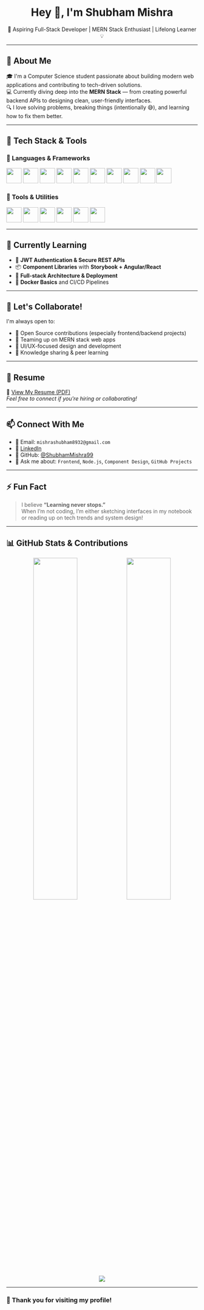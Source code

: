 <h1 align="center">Hey 👋, I'm Shubham Mishra</h1>
<p align="center">🚀 Aspiring Full-Stack Developer | MERN Stack Enthusiast | Lifelong Learner 💡</p>

---

## 🌟 About Me

🎓 I'm a Computer Science student passionate about building modern web applications and contributing to tech-driven solutions.  
💻 Currently diving deep into the **MERN Stack** — from creating powerful backend APIs to designing clean, user-friendly interfaces.  
🔍 I love solving problems, breaking things (intentionally 😅), and learning how to fix them better.

---

## 💼 Tech Stack & Tools

### 🚀 Languages & Frameworks
<p align="left">
  <img src="https://cdn.jsdelivr.net/gh/devicons/devicon/icons/javascript/javascript-original.svg" width="40" height="40"/>
  <img src="https://cdn.jsdelivr.net/gh/devicons/devicon/icons/typescript/typescript-original.svg" width="40" height="40"/>
  <img src="https://cdn.jsdelivr.net/gh/devicons/devicon/icons/react/react-original.svg" width="40" height="40"/>
  <img src="https://cdn.jsdelivr.net/gh/devicons/devicon/icons/nodejs/nodejs-original.svg" width="40" height="40"/>
  <img src="https://cdn.jsdelivr.net/gh/devicons/devicon/icons/express/express-original.svg" width="40" height="40"/>
  <img src="https://cdn.jsdelivr.net/gh/devicons/devicon/icons/mongodb/mongodb-original.svg" width="40" height="40"/>
  <img src="https://cdn.jsdelivr.net/gh/devicons/devicon/icons/mysql/mysql-original.svg" width="40" height="40"/>
  <img src="https://cdn.jsdelivr.net/gh/devicons/devicon/icons/html5/html5-original.svg" width="40" height="40"/>
  <img src="https://cdn.jsdelivr.net/gh/devicons/devicon/icons/css3/css3-original.svg" width="40" height="40"/>
  <img src="https://cdn.jsdelivr.net/gh/devicons/devicon/icons/tailwindcss/tailwindcss-plain.svg" width="40" height="40"/>
</p>

### 🧰 Tools & Utilities
<p align="left">
  <img src="https://cdn.jsdelivr.net/gh/devicons/devicon/icons/git/git-original.svg" width="40" height="40"/>
  <img src="https://cdn.jsdelivr.net/gh/devicons/devicon/icons/github/github-original.svg" width="40" height="40"/>
  <img src="https://cdn.jsdelivr.net/gh/devicons/devicon/icons/vscode/vscode-original.svg" width="40" height="40"/>
  <img src="https://www.vectorlogo.zone/logos/getpostman/getpostman-icon.svg" width="40" height="40"/>
  <img src="https://cdn.jsdelivr.net/gh/devicons/devicon/icons/docker/docker-original.svg" width="40" height="40"/>
  <img src="https://raw.githubusercontent.com/storybookjs/storybook/next/code/media/storybook-icon.svg" width="40" height="40"/>
</p>

---

## 🌱 Currently Learning

- 🔐 **JWT Authentication & Secure REST APIs**
- 📦 **Component Libraries** with **Storybook + Angular/React**
- 🚀 **Full-stack Architecture & Deployment**
- 🐳 **Docker Basics** and CI/CD Pipelines

---

## 🤝 Let's Collaborate!

I'm always open to:
- 🔧 Open Source contributions (especially frontend/backend projects)
- 🤝 Teaming up on MERN stack web apps
- 🧩 UI/UX-focused design and development
- 📖 Knowledge sharing & peer learning

---

## 📄 Resume

📎 [View My Resume (PDF)](https://drive.google.com/file/d/1dIUTqDmY425Km8VKJGe7GSPZKdrqjR5t/view?usp=sharing)  
*Feel free to connect if you're hiring or collaborating!*

---

## 📫 Connect With Me

- 📧 Email: `mishrashubham8932@gmail.com`
- 🔗 [LinkedIn](https://www.linkedin.com/in/shubham-mishra-36b468326/)
- 🐙 GitHub: [@ShubhamMishra99](https://github.com/ShubhamMishra99)
- 💬 Ask me about: `Frontend`, `Node.js`, `Component Design`, `GitHub Projects`

---

## ⚡ Fun Fact

> I believe **“Learning never stops.”**  
When I’m not coding, I’m either sketching interfaces in my notebook or reading up on tech trends and system design!

---

## 📊 GitHub Stats & Contributions

<p align="center">
  <img src="https://github-readme-stats.vercel.app/api?username=ShubhamMishra99&show_icons=true&theme=tokyonight&count_private=true" width="48%" />
  <img src="https://github-readme-streak-stats.herokuapp.com/?user=ShubhamMishra99&theme=tokyonight" width="48%" />
</p>

<p align="center">
  <img src="https://github-readme-activity-graph.cyclic.app/graph?username=ShubhamMishra99&theme=tokyo-night&hide_border=true" />
</p>

---

### 🙌 Thank you for visiting my profile!


